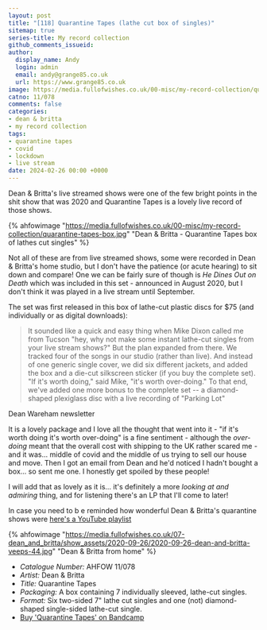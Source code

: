 ```yaml
---
layout: post
title: "[118] Quarantine Tapes (lathe cut box of singles)"
sitemap: true
series-title: My record collection
github_comments_issueid:
author:
  display_name: Andy
  login: admin
  email: andy@grange85.co.uk
  url: https://www.grange85.co.uk
image: https://media.fullofwishes.co.uk/00-misc/my-record-collection/quarantine-tapes-box.jpg
catno: 11/078
comments: false
categories:
- dean & britta
- my record collection
tags:
- quarantine tapes
- covid
- lockdown
- live stream
date: 2024-02-26 00:00 +0000
---
```

Dean & Britta's live streamed shows were one of the few bright points in the shit show that was 2020 and Quarantine Tapes is a lovely live record of those shows.

{% ahfowimage "https://media.fullofwishes.co.uk/00-misc/my-record-collection/quarantine-tapes-box.jpg" "Dean & Britta - Quarantine Tapes box of lathes cut singles" %}

Not all of these are from live streamed shows, some were recorded in Dean & Britta's home studio, but I don't have the patience (or acute hearing) to sit down and compare! One we can be fairly sure of though is _He Dines Out on Death_ which was included in this set - announced in August 2020, but I don't think it was played in a live stream until September. 

<!--more-->

The set was first released in this box of lathe-cut plastic discs for $75 (and individually or as digital downloads):

<blockquote>
It sounded like a quick and easy thing when Mike Dixon called me from Tucson "hey, why not make some instant lathe-cut singles from your live stream shows?" But the plan expanded from there. We tracked four of the songs in our studio (rather than live). And instead of one generic single cover, we did six different jackets, and added the box and a die-cut silkscreen sticker (if you buy the complete set). "If it's worth doing," said Mike, "it's worth over-doing." To that end, we've added one more bonus to the complete set -- a diamond-shaped plexiglass disc with a live recording of "Parking Lot"
</blockquote>
<p class="caption">Dean Wareham newsletter</p>

It is a lovely package and I love all the thought that went into it - "if it's worth doing it's worth over-doing" is a fine sentiment - although the _over-doing_ meant that the overall cost with shipping to the UK rather scared me - and it was... middle of covid and the middle of us trying to sell our house and move. Then I got an email from Dean and he'd noticed I hadn't bought a box... so sent me one. I honestly get spoiled by these people!

I will add that as lovely as it is... it's definitely a more _looking at and admiring_ thing, and for listening there's an LP that I'll come to later!

In case you need to b e reminded how wonderful Dean & Britta's quarantine shows were [here's a YouTube playlist](https://youtube.com/playlist?list=PLVUlJ8-T7PGaHT7kFoKYnihyXtiugNoh-&si=drh10e5Ek11ANQtC)

{% ahfowimage "https://media.fullofwishes.co.uk/07-dean_and_britta/show_assets/2020-09-26/2020-09-26-dean-and-britta-veeps-44.jpg" "Dean & Britta from home" %}

 - *Catalogue Number:* AHFOW 11/078
 - *Artist:* Dean & Britta
 - *Title:* Quarantine Tapes
 - *Packaging:* A box containing 7 individually sleeved, lathe-cut singles.
 - *Format:* Six two-sided 7" lathe cut singles and one (not) diamond-shaped single-sided lathe-cut single.
 - [Buy 'Quarantine Tapes' on Bandcamp](https://deanandbritta.bandcamp.com/album/quarantine-tapes)
